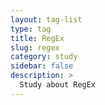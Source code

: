 ```yaml
---
layout: tag-list
type: tag
title: RegEx
slug: regex
category: study
sidebar: false
description: >
  Study about RegEx
---
```

